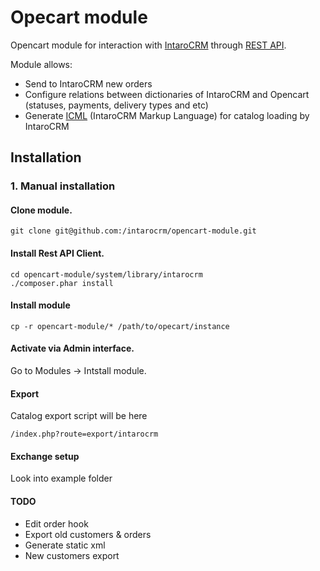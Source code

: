 Opecart module
=============

Opencart module for interaction with [IntaroCRM](http://www.intarocrm.com) through [REST API](http://docs.intarocrm.ru/rest-api/).

Module allows:

* Send to IntaroCRM new orders
* Configure relations between dictionaries of IntaroCRM and Opencart (statuses, payments, delivery types and etc)
* Generate [ICML](http://docs.intarocrm.ru/index.php?n=Пользователи.ФорматICML) (IntaroCRM Markup Language) for catalog loading by IntaroCRM

Installation
-------------

### 1. Manual installation


#### Clone module.
```
git clone git@github.com:/intarocrm/opencart-module.git
```

#### Install Rest API Client.

```
cd opencart-module/system/library/intarocrm
./composer.phar install
```

#### Install module
```
cp -r opencart-module/* /path/to/opecart/instance
```

#### Activate via Admin interface.

Go to Modules -> Intstall module.

#### Export

Catalog export script will be here
```
/index.php?route=export/intarocrm
```

#### Exchange setup

Look into example folder

#### TODO
* Edit order hook
* Export old customers & orders
* Generate static xml
* New customers export

